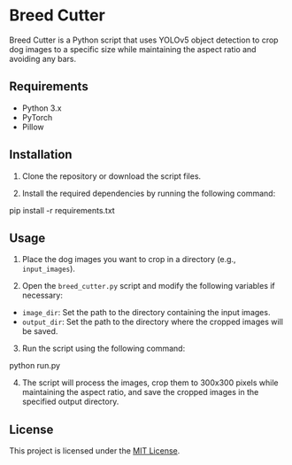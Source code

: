 # Breed Cutter

Breed Cutter is a Python script that uses YOLOv5 object detection to crop dog images to a specific size while maintaining the aspect ratio and avoiding any bars.

## Requirements

- Python 3.x
- PyTorch
- Pillow

## Installation

1. Clone the repository or download the script files.

2. Install the required dependencies by running the following command:

pip install -r requirements.txt


## Usage

1. Place the dog images you want to crop in a directory (e.g., `input_images`).

2. Open the `breed_cutter.py` script and modify the following variables if necessary:
- `image_dir`: Set the path to the directory containing the input images.
- `output_dir`: Set the path to the directory where the cropped images will be saved.

3. Run the script using the following command:

python run.py

4. The script will process the images, crop them to 300x300 pixels while maintaining the aspect ratio, and save the cropped images in the specified output directory.

## License

This project is licensed under the [MIT License](LICENSE).


